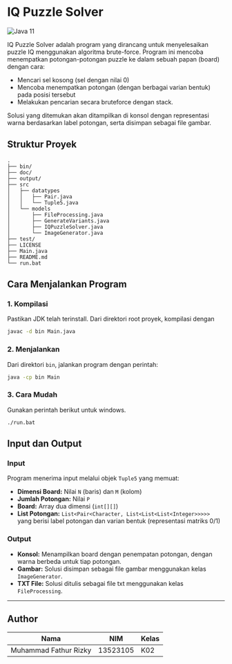 # IQ Puzzle Solver
![Java 11](https://img.shields.io/badge/Java-11-blue?logo=java&logoColor=white)


IQ Puzzle Solver adalah program yang dirancang untuk menyelesaikan puzzle IQ menggunakan algoritma brute-force. Program ini mencoba menempatkan potongan-potongan puzzle ke dalam sebuah papan (board) dengan cara:
- Mencari sel kosong (sel dengan nilai 0)
- Mencoba menempatkan potongan (dengan berbagai varian bentuk) pada posisi tersebut
- Melakukan pencarian secara bruteforce dengan stack.

Solusi yang ditemukan akan ditampilkan di konsol dengan representasi warna berdasarkan label potongan, serta disimpan sebagai file gambar.

## Struktur Proyek
```
.
├── bin/
├── doc/
├── output/
├── src
│   ├── datatypes
│   │   ├── Pair.java
│   │   └── Tuple5.java
│   └── models
│       ├── FileProcessing.java
│       ├── GenerateVariants.java
│       ├── IQPuzzleSolver.java
│       └── ImageGenerator.java
├── test/
├── LICENSE
├── Main.java
├── README.md
└── run.bat
```

## Cara Menjalankan Program

### 1. Kompilasi
Pastikan JDK telah terinstall. Dari direktori root proyek, kompilasi dengan
```bash
javac -d bin Main.java
```

### 2. Menjalankan
Dari direktori `bin`, jalankan program dengan perintah:
```bash
java -cp bin Main
```

### 3. Cara Mudah
Gunakan perintah berikut untuk windows.
```
./run.bat
```

## Input dan Output

### Input
Program menerima input melalui objek `Tuple5` yang memuat:
- **Dimensi Board:** Nilai `N` (baris) dan `M` (kolom)
- **Jumlah Potongan:** Nilai `P`
- **Board:** Array dua dimensi (`int[][]`)
- **List Potongan:** `List<Pair<Character, List<List<List<Integer>>>>>` yang berisi label potongan dan varian bentuk (representasi matriks 0/1)

### Output
- **Konsol:** Menampilkan board dengan penempatan potongan, dengan warna berbeda untuk tiap potongan.
- **Gambar:** Solusi disimpan sebagai file gambar menggunakan kelas `ImageGenerator`.
- **TXT File:** Solusi ditulis sebagai file txt menggunakan kelas `FileProcessing`.
---
## Author
| Nama | NIM | Kelas |
|------|---|---|
| Muhammad Fathur Rizky | 13523105 | K02 |  